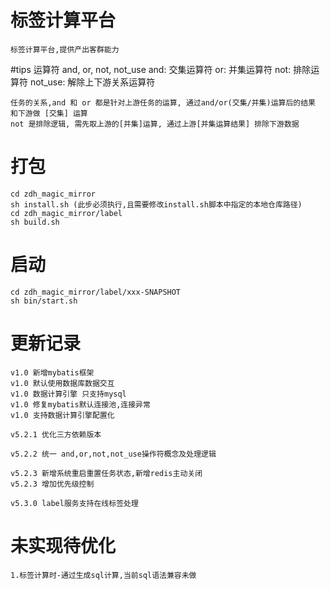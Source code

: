 # 标签计算平台
    标签计算平台,提供产出客群能力
    
#tips
    运算符 and, or, not, not_use
    and: 交集运算符
    or: 并集运算符
    not: 排除运算符
    not_use: 解除上下游关系运算符
    
    任务的关系,and 和 or 都是针对上游任务的运算, 通过and/or(交集/并集)运算后的结果 和下游做 [交集] 运算
    not 是排除逻辑, 需先取上游的[并集]运算, 通过上游[并集运算结果] 排除下游数据

# 打包
    cd zdh_magic_mirror
    sh install.sh (此步必须执行,且需要修改install.sh脚本中指定的本地仓库路径)
    cd zdh_magic_mirror/label
    sh build.sh

# 启动
    cd zdh_magic_mirror/label/xxx-SNAPSHOT
    sh bin/start.sh

# 更新记录
    v1.0 新增mybatis框架
    v1.0 默认使用数据库数据交互
    v1.0 数据计算引擎 只支持mysql
    v1.0 修复mybatis默认连接池,连接异常
    v1.0 支持数据计算引擎配置化
    
    v5.2.1 优化三方依赖版本
    
    v5.2.2 统一 and,or,not,not_use操作符概念及处理逻辑
    
    v5.2.3 新增系统重启重置任务状态,新增redis主动关闭
    v5.2.3 增加优先级控制
    
    v5.3.0 label服务支持在线标签处理
    
    
# 未实现待优化
    1.标签计算时-通过生成sql计算,当前sql语法兼容未做